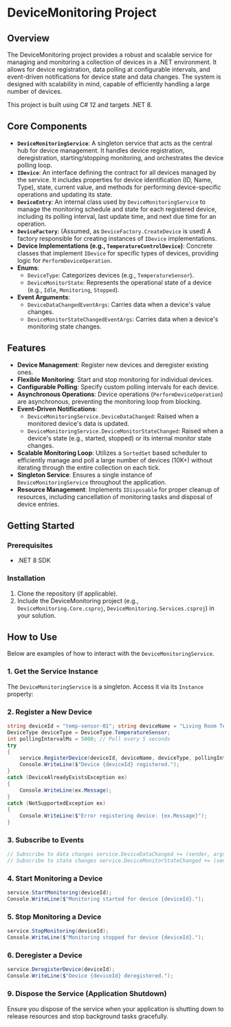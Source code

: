 # DeviceMonitoring Project

## Overview

The DeviceMonitoring project provides a robust and scalable service for managing and monitoring a collection of devices in a .NET environment. 
It allows for device registration, data polling at configurable intervals, and event-driven notifications for device state and data changes. 
The system is designed with scalability in mind, capable of efficiently handling a large number of devices.

This project is built using C# 12 and targets .NET 8.

## Core Components

*   **`DeviceMonitoringService`**: A singleton service that acts as the central hub for device management. It handles device registration, deregistration, starting/stopping monitoring, and orchestrates the device polling loop.
*   **`IDevice`**: An interface defining the contract for all devices managed by the service. It includes properties for device identification (ID, Name, Type), state, current value, and methods for performing device-specific operations and updating its state.
*   **`DeviceEntry`**: An internal class used by `DeviceMonitoringService` to manage the monitoring schedule and state for each registered device, including its polling interval, last update time, and next due time for an operation.
*   **`DeviceFactory`**: (Assumed, as `DeviceFactory.CreateDevice` is used) A factory responsible for creating instances of `IDevice` implementations.
*   **Device Implementations (e.g., `TemperatureControlDevice`)**: Concrete classes that implement `IDevice` for specific types of devices, providing logic for `PerformDeviceOperation`.
*   **Enums**:
    *   `DeviceType`: Categorizes devices (e.g., `TemperatureSensor`).
    *   `DeviceMonitorState`: Represents the operational state of a device (e.g., `Idle`, `Monitoring`, `Stopped`).
*   **Event Arguments**:
    *   `DeviceDataChangedEventArgs`: Carries data when a device's value changes.
    *   `DeviceMonitorStateChangedEventArgs`: Carries data when a device's monitoring state changes.

## Features

*   **Device Management**: Register new devices and deregister existing ones.
*   **Flexible Monitoring**: Start and stop monitoring for individual devices.
*   **Configurable Polling**: Specify custom polling intervals for each device.
*   **Asynchronous Operations**: Device operations (`PerformDeviceOperation`) are asynchronous, preventing the monitoring loop from blocking.
*   **Event-Driven Notifications**:
    *   `DeviceMonitoringService.DeviceDataChanged`: Raised when a monitored device's data is updated.
    *   `DeviceMonitoringService.DeviceMonitorStateChanged`: Raised when a device's state (e.g., started, stopped) or its internal monitor state changes.
*   **Scalable Monitoring Loop**: Utilizes a `SortedSet` based scheduler to efficiently manage and poll a large number of devices (10K+) without iterating through the entire collection on each tick.
*   **Singleton Service**: Ensures a single instance of `DeviceMonitoringService` throughout the application.
*   **Resource Management**: Implements `IDisposable` for proper cleanup of resources, including cancellation of monitoring tasks and disposal of device entries.

## Getting Started

### Prerequisites

*   .NET 8 SDK

### Installation

1.  Clone the repository (if applicable).
2.  Include the DeviceMonitoring project (e.g., `DeviceMonitoring.Core.csproj`, `DeviceMonitoring.Services.csproj`) in your solution.

## How to Use

Below are examples of how to interact with the `DeviceMonitoringService`.

### 1. Get the Service Instance

The `DeviceMonitoringService` is a singleton. Access it via its `Instance` property:
### 2. Register a New Device
```csharp
string deviceId = "temp-sensor-01"; string deviceName = "Living Room Temperature Sensor"; 
DeviceType deviceType = DeviceType.TemperatureSensor; 
int pollingIntervalMs = 5000; // Poll every 5 seconds
try
{ 
    service.RegisterDevice(deviceId, deviceName, deviceType, pollingIntervalMs); 
    Console.WriteLine($"Device {deviceId} registered."); 
}
catch (DeviceAlreadyExistsException ex) 
{ 
    Console.WriteLine(ex.Message); 
} 
catch (NotSupportedException ex) 
{ 
    Console.WriteLine($"Error registering device: {ex.Message}"); 
}
```

### 3. Subscribe to Events
```csharp
// Subscribe to data changes service.DeviceDataChanged += (sender, args) => { Console.WriteLine($"DataChanged: DeviceId={args.DeviceId}, NewValue={args.NewValue}"); };
// Subscribe to state changes service.DeviceMonitorStateChanged += (sender, args) => { Console.WriteLine($"StateChanged: DeviceId={args.DeviceId}, NewState={args.NewState}"); };
```
### 4. Start Monitoring a Device
```csharp
service.StartMonitoring(deviceId); 
Console.WriteLine($"Monitoring started for device {deviceId}.");
```

### 5. Stop Monitoring a Device
```csharp
service.StopMonitoring(deviceId); 
Console.WriteLine($"Monitoring stopped for device {deviceId}.");
```

### 6. Deregister a Device
```csharp
service.DeregisterDevice(deviceId); 
Console.WriteLine($"Device {deviceId} deregistered.");
```
### 9. Dispose the Service (Application Shutdown)
Ensure you dispose of the service when your application is shutting down to release resources and stop background tasks gracefully.

